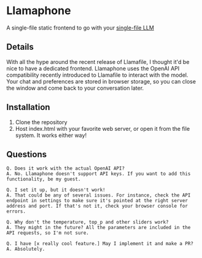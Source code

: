 # Llamaphone

A single-file static frontend to go with your [single-file LLM](https://github.com/Mozilla-Ocho/llamafile)

## Details

With all the hype around the recent release of Llamafile, I thought it'd be nice to have a dedicated frontend.
Llamaphone uses the OpenAI API compatibility recently introduced to Llamafile to interact with the model. Your chat and preferences are stored in browser storage, so you can close the window and come back to your conversation later.

## Installation

1. Clone the repository
2. Host index.html with your favorite web server, or open it from the file system. It works either way!

## Questions
```
Q. Does it work with the actual OpenAI API?
A. No. Llamaphone doesn't support API keys. If you want to add this functionality, be my guest.
```

```
Q. I set it up, but it doesn't work!
A. That could be any of several issues. For instance, check the API endpoint in settings to make sure it's pointed at the right server address and port. If that's not it, check your browser console for errors.
```


```
Q. Why don't the temperature, top_p and other sliders work?
A. They might in the future? All the parameters are included in the API requests, so I'm not sure.
```

```
Q. I have [x really cool feature.] May I implement it and make a PR?
A. Absolutely.
```